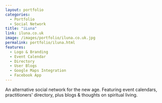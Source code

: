 ```yaml
---
layout: portfolio
categories: 
  - Portfolio
  - Social Network
title: "iLuna"
link: iluna.co.uk
image: /images/portfolio/iluna.co.uk.jpg
permalink: portfolio/iluna.html
features:
  - Logo & Branding
  - Event Calendar
  - Directory
  - User Blogs
  - Google Maps Integration
  - Facebook App
---
```


An alternative social network for the new age. Featuring event calendars, practitioners' directory, plus blogs & thoughts on spiritual living.